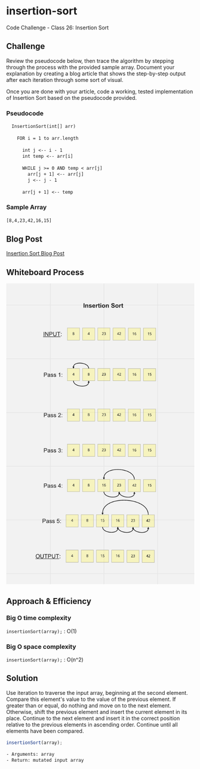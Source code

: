 # insertion-sort

Code Challenge - Class 26: Insertion Sort

## Challenge

Review the pseudocode below, then trace the algorithm by stepping through the process with the provided sample array. Document your explanation by creating a blog article that shows the step-by-step output after each iteration through some sort of visual.

Once you are done with your article, code a working, tested implementation of Insertion Sort based on the pseudocode provided.

### Pseudocode

```plaintext
  InsertionSort(int[] arr)

    FOR i = 1 to arr.length

      int j <-- i - 1
      int temp <-- arr[i]

      WHILE j >= 0 AND temp < arr[j]
        arr[j + 1] <-- arr[j]
        j <-- j - 1

      arr[j + 1] <-- temp
```

### Sample Array

`[8,4,23,42,16,15]`

## Blog Post

[Insertion Sort Blog Post](https://github.com/tripppdx/data-structures-and-algorithms/blob/main/javascript/code-challenges/insertion-sort/BLOG.md)

## Whiteboard Process

![insertion-sort](./insertion-sort.png)

## Approach & Efficiency

### Big O time complexity

`insertionSort(array);` : O(1)

### Big O space complexity

`insertionSort(array);` : O(n^2)

## Solution

Use iteration to traverse the input array, beginning at the second element. Compare this element's value to the value of the previous element. If greater than or equal, do nothing and move on to the next element. Otherwise, shift the previous element and insert the current element in its place. Continue to the next element and insert it in the correct position relative to the previous elements in ascending order. Continue until all elements have been compared.

```javascript
insertionSort(array);
```

```plaintext
- Arguments: array
- Return: mutated input array
```
